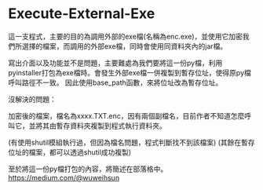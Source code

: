 # Execute-External-Exe

這一支程式，主要的目的為調用外部的exe檔(名稱為enc.exe)，並使用它加密我們所選擇的檔案，而調用的外部exe檔，同時會使用同資料夾內的jar檔。

寫出介面以及功能並不是問題，主要難處為我們要將這一份py檔，利用pyinstaller打包為exe檔時。會發生外部exe檔一併複製到暫存位址，使得原py檔呼叫路徑不一致。
因此使用base_path函數，來將位址改為暫存位址。

沒解決的問題：

加密後的檔案，檔名為xxxx.TXT.enc，因有兩個副檔名，目前作者不知道怎麼呼叫它，並將其由暫存資料夾複製到程式執行資料夾。

(有使用shutil模組執行過，但因為檔名問題，程式判斷找不到該檔案)
(其餘在暫存位址的檔案，都可以透過shutil成功複製)

至於將這一份py檔打包的內容，將簡述在部落格中。
https://medium.com/@wuweihsun
